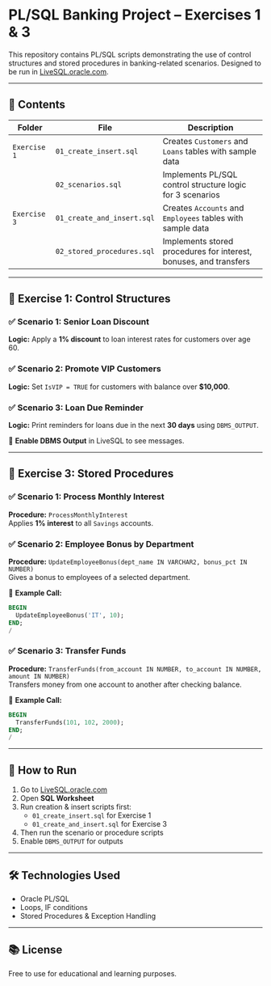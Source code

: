 # PL/SQL Banking Project – Exercises 1 & 3

This repository contains PL/SQL scripts demonstrating the use of control structures and stored procedures in banking-related scenarios. Designed to be run in [LiveSQL.oracle.com](https://livesql.oracle.com).

---

## 📁 Contents

| Folder | File | Description |
|--------|------|-------------|
| `Exercise 1` | `01_create_insert.sql` | Creates `Customers` and `Loans` tables with sample data |
|            | `02_scenarios.sql`     | Implements PL/SQL control structure logic for 3 scenarios |
| `Exercise 3` | `01_create_and_insert.sql` | Creates `Accounts` and `Employees` tables with sample data |
|            | `02_stored_procedures.sql` | Implements stored procedures for interest, bonuses, and transfers |

---

## 📘 Exercise 1: Control Structures

### ✅ Scenario 1: Senior Loan Discount  
**Logic:** Apply a **1% discount** to loan interest rates for customers over age 60.

### ✅ Scenario 2: Promote VIP Customers  
**Logic:** Set `IsVIP = TRUE` for customers with balance over **$10,000**.

### ✅ Scenario 3: Loan Due Reminder  
**Logic:** Print reminders for loans due in the next **30 days** using `DBMS_OUTPUT`.

📌 **Enable DBMS Output** in LiveSQL to see messages.

---

## 📘 Exercise 3: Stored Procedures

### ✅ Scenario 1: Process Monthly Interest  
**Procedure:** `ProcessMonthlyInterest`  
Applies **1% interest** to all `Savings` accounts.

### ✅ Scenario 2: Employee Bonus by Department  
**Procedure:** `UpdateEmployeeBonus(dept_name IN VARCHAR2, bonus_pct IN NUMBER)`  
Gives a bonus to employees of a selected department.

📌 **Example Call:**
```sql
BEGIN
  UpdateEmployeeBonus('IT', 10);
END;
/
```

### ✅ Scenario 3: Transfer Funds  
**Procedure:** `TransferFunds(from_account IN NUMBER, to_account IN NUMBER, amount IN NUMBER)`  
Transfers money from one account to another after checking balance.

📌 **Example Call:**
```sql
BEGIN
  TransferFunds(101, 102, 2000);
END;
/
```

---

## 🧪 How to Run

1. Go to [LiveSQL.oracle.com](https://livesql.oracle.com)
2. Open **SQL Worksheet**
3. Run creation & insert scripts first:
   - `01_create_insert.sql` for Exercise 1
   - `01_create_and_insert.sql` for Exercise 3
4. Then run the scenario or procedure scripts
5. Enable `DBMS_OUTPUT` for outputs

---

## 🛠 Technologies Used

- Oracle PL/SQL
- Loops, IF conditions
- Stored Procedures & Exception Handling

---

## 📚 License

Free to use for educational and learning purposes.

